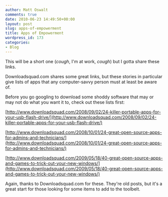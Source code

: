 ```yaml
---
author: Matt Oswalt
comments: true
date: 2010-06-23 14:49:50+00:00
layout: post
slug: apps-of-empowerment
title: Apps of Empowerment
wordpress_id: 173
categories:
- Blog
---
```


This will be a short one (*cough*, I'm at work, *cough*) but I gotta share these links.

Downloadsquad.com shares some great links, but these stories in particular give lists of apps that any computer-savvy person must at least be aware of.

Before you go googling to download some shoddy software that may or may not do what you want it to, check out these lists first:

[http://www.downloadsquad.com/2008/09/02/24-killer-portable-apps-for-your-usb-flash-drive/](http://www.downloadsquad.com/2008/09/02/24-killer-portable-apps-for-your-usb-flash-drive/)

[http://www.downloadsquad.com/2008/10/01/24-great-open-source-apps-for-admins-and-technicians/](http://www.downloadsquad.com/2008/10/01/24-great-open-source-apps-for-admins-and-technicians/)

[http://www.downloadsquad.com/2009/05/18/40-great-open-source-apps-and-games-to-trick-out-your-new-windows/](http://www.downloadsquad.com/2009/05/18/40-great-open-source-apps-and-games-to-trick-out-your-new-windows/)

Again, thanks to Downloadsquad.com for these. They're old posts, but it's a great start for those looking for some items to add to the toolbelt.
